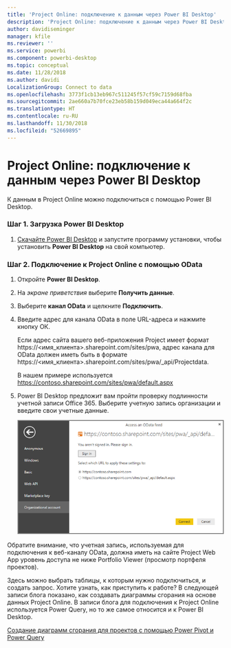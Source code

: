 ```yaml
---
title: 'Project Online: подключение к данным через Power BI Desktop'
description: 'Project Online: подключение к данным через Power BI Desktop'
author: davidiseminger
manager: kfile
ms.reviewer: ''
ms.service: powerbi
ms.component: powerbi-desktop
ms.topic: conceptual
ms.date: 11/28/2018
ms.author: davidi
LocalizationGroup: Connect to data
ms.openlocfilehash: 3773f1cb13eb967c511245f57cf59c7159d68fba
ms.sourcegitcommit: 2ae660a7b70fce23eb58b159d049eca44a664f2c
ms.translationtype: HT
ms.contentlocale: ru-RU
ms.lasthandoff: 11/30/2018
ms.locfileid: "52669895"
---
```

# <a name="project-online-connect-to-data-through-power-bi-desktop"></a>Project Online: подключение к данным через Power BI Desktop
К данным в Project Online можно подключиться с помощью Power BI Desktop.

### <a name="step-1-download-power-bi-desktop"></a>Шаг 1. Загрузка Power BI Desktop
1. [Скачайте Power BI Desktop](http://go.microsoft.com/fwlink/?LinkID=521662) и запустите программу установки, чтобы установить **Power BI Desktop** на свой компьютер.

### <a name="step-2-connect-to-project-online-with-odata"></a>Шаг 2. Подключение к Project Online с помощью OData
1. Откройте **Power BI Desktop**.
2. На *экране приветствия* выберите **Получить данные**.
3. Выберите **канал OData** и щелкните **Подключить**.
4. Введите адрес для канала OData в поле URL-адреса и нажмите кнопку ОК.
   
   Если адрес сайта вашего веб-приложения Project имеет формат https://\<имя_клиента\>.sharepoint.com/sites/pwa, адрес канала для OData должен иметь быть в формате https://\<имя_клиента\>.sharepoint.com/sites/pwa/\_api/Projectdata.
   
   В нашем примере используется https://contoso.sharepoint.com/sites/pwa/default.aspx
5. Power BI Desktop предложит вам пройти проверку подлинности учетной записи Office 365. Выберите учетную запись организации и введите свои учетные данные.
   
   ![](media/desktop-project-online-connect-to-data/image.png)

Обратите внимание, что учетная запись, используемая для подключения к веб-каналу OData, должна иметь на сайте Project Web App уровень доступа не ниже Portfolio Viewer (просмотр портфеля проектов). 

Здесь можно выбрать таблицы, к которым нужно подключиться, и создать запрос.  Хотите узнать, как приступить к работе?  В следующей записи блога показано, как создавать диаграммы сгорания на основе данных Project Online.  В записи блога для подключения к Project Online используется Power Query, но то же самое относится и к Power BI Desktop.

[Создание диаграмм сгорания для проектов с помощью Power Pivot и Power Query](http://blogs.office.com/2014/03/24/creating-burndown-charts-for-project-using-power-pivot-and-power-query/)

